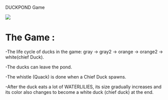  DUCKPOND Game
 
 ![](https://i.imgur.com/8lLLAcl.png)

# The Game :

 -The life cycle of ducks in the game:
  gray -> gray2 -> orange -> orange2 -> white(chief Duck).

 -The ducks can leave the pond.

 -The whistle (Quack) is done when a Chief Duck spawns.

 -After the duck eats a lot of WATERLILIES, its size gradually increases and its color 
  also changes to become a white duck (chief duck) at the end.

